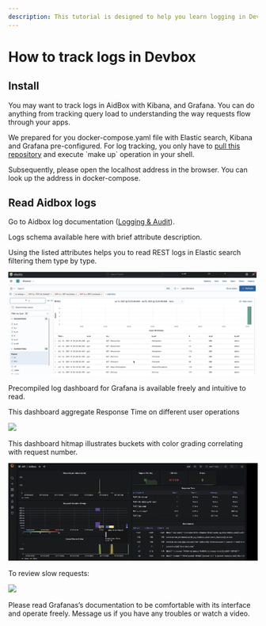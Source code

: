 ```yaml
---
description: This tutorial is designed to help you learn logging in DevBox
---
```


# How to track logs in Devbox

## **Install** 

You may want to track logs in AidBox with Kibana, and Grafana. You can do anything from tracking query load to understanding the way requests flow through your apps.   


We prepared for you docker-compose.yaml file with Elastic search, Kibana and Grafana pre-configured. For log tracking, you only have to [pull this repository](https://github.com/Aidbox/devbox/blob/master/docker-compose.yaml) and execute \`make up\` operation in your shell.   


Subsequently, please open the localhost address in the browser. You can look up the address in docker-compose.

## **Read Aidbox logs**

Go to Aidbox log documentation \([Logging & Audit](https://docs.aidbox.app/core-modules/logging-and-audit)\). 

Logs schema available here with brief attribute description.

Using the listed attributes helps you to read REST logs in Elastic search filtering them type by type.

![Elastic Search REST logging](../../.gitbook/assets/image%20%287%29.png)

Precompiled log dashboard for Grafana is available freely and intuitive to read.  


This dashboard aggregate Response Time on different user operations

![](https://lh5.googleusercontent.com/SFFHXVdIj6WP3afHK5sHtDaWmFSVC15Mez7gWxYde1_ozuOWluL47gsaCgiUK8ia6wiVVyM3vEU8JUFOM2NDAx5n-BaHc0pGZpUjL2M0jWXV5Y1Z6-HLEPfMZgHojX-NVLEDn3bn)

This dashboard hitmap illustrates buckets with color grading correlating with request number.

![Grafana logging UI](../../.gitbook/assets/image%20%2843%29.png)

To review slow requests:

![](https://lh3.googleusercontent.com/Iqs6Z1YYLwgMEiVwTQ0ZR7aMLf0TSER05uEQwqzOOBC2ya8bXzlPrXgSpFl6sLvPyt_fdWiaTr8OrFldJmv3TkvZRqVl3b5PGO5O3B70ZsKacRJB_Epwyoj__5LMBFrGIhm4ebXV)

Please read Grafanas’s documentation to be comfortable with its interface and operate freely. Message us if you have any troubles or watch a video.  


